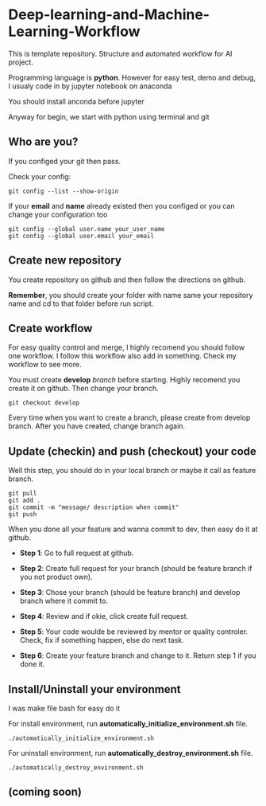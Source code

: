 # Deep-learning-and-Machine-Learning-Workflow

This is template repository. Structure and automated workflow for AI project.

Programming language is **python**. However for easy test, demo and debug, I usualy code in by <a ref="https://jupyter.org/install">jupyter notebook</a> on <a ref="https://docs.anaconda.com/anaconda/install/">anaconda</a>

You should install anconda before jupyter

Anyway for begin, we start with python using terminal and git

## Who are you?

If  you configed your git then pass.

Check your config:

    git config --list --show-origin

If your **email** and **name** already existed then you configed or you can change your configuration too

    git config --global user.name your_user_name
    git config --global user.email your_email

## Create new repository

You create repository on github and then follow the directions on github. 

**Remember**, you should create your folder with name same your repository name and cd to that folder before run script.

## Create workflow

For easy quality control and merge, I highly recomend you should follow one workflow. I follow this <a ref="https://nvie.com/posts/a-successful-git-branching-model/">workflow</a> also add in something. Check my workflow to see more.

You must create **develop** *branch* before starting. Highly recomend you create it on github. Then change your branch.

    git checkout develop

Every time when you want to create a branch, please create from develop
branch. After you have created, change branch again.

## Update (checkin) and push (checkout) your code

Well this step, you should do in your local branch or maybe it call as feature branch.

    git pull
    git add .
    git commit -m "message/ description when commit"
    git push

When you done all your feature and wanna commit to dev, then easy do it at github.

* **Step 1**: Go to full request at github.

* **Step 2**: Create full request for your branch (should be feature branch if you not product own).

* **Step 3**: Chose your branch (should be feature branch) and develop branch where it commit to.

* **Step 4**: Review and if okie, click create full request.

* **Step 5**: Your code woulde be reviewed by mentor or quality controler. Check, fix if something happen, else do next task.

* **Step 6**: Create your feature branch and change to it. Return step 1 if you done it.

## Install/Uninstall your environment

I was make file bash for easy do it

For install environment, run **automatically_initialize_environment.sh** file.

    ./automatically_initialize_environment.sh

For uninstall environment, run **automatically_destroy_environment.sh** file.

    ./automatically_destroy_environment.sh

## (coming soon)